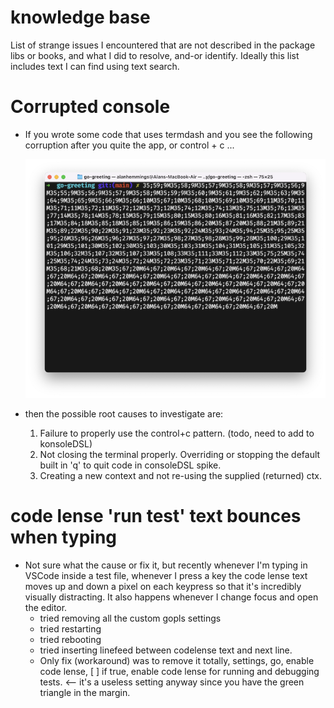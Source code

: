 # knowledge base

List of strange issues I encountered that are not described in the package libs or books, and what I did to resolve, and-or identify. Ideally this list includes text I can find using text search.

# Corrupted console

-   If you wrote some code that uses termdash and you see the following corruption after you quite the app, or control + c ...

    ![docs/img/dontcloseconsole.png](docs/img/dontcloseconsole.png)

-   then the possible root causes to investigate are:

    1. Failure to properly use the control+c pattern. (todo, need to add to konsoleDSL)
    2. Not closing the terminal properly. Overriding or stopping the default built in 'q' to quit code in consoleDSL spike.
    3. Creating a new context and not re-using the supplied (returned) ctx.

# code lense 'run test' text bounces when typing

-   Not sure what the cause or fix it, but recently whenever I'm typing in VSCode inside a test file, whenever I press a key the code lense text moves up and down a pixel on each keypress so that it's incredibly visually distracting. It also happens whenever I change focus and open the editor.
    - tried removing all the custom gopls settings
    - tried restarting
    - tried rebooting
    - tried inserting linefeed between codelense text and next line.
    - Only fix (workaround) was to remove it totally, settings, go, enable code lense, [ ] if true, enable code lense for running and debugging tests. <-- it's a useless setting anyway since you have the green triangle in the margin.